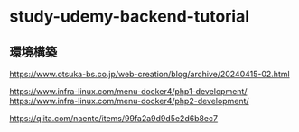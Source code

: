 # study-udemy-backend-tutorial

## 環境構築
https://www.otsuka-bs.co.jp/web-creation/blog/archive/20240415-02.html

https://www.infra-linux.com/menu-docker4/php1-development/
https://www.infra-linux.com/menu-docker4/php2-development/

https://qiita.com/naente/items/99fa2a9d9d5e2d6b8ec7